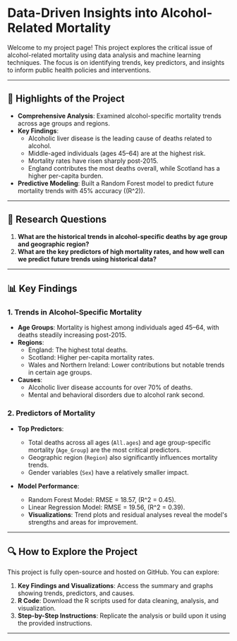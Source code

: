 # Data-Driven Insights into Alcohol-Related Mortality

Welcome to my project page! This project explores the critical issue of alcohol-related mortality using data analysis and machine learning techniques. The focus is on identifying trends, key predictors, and insights to inform public health policies and interventions.

---

## 🌟 **Highlights of the Project**

- **Comprehensive Analysis**: Examined alcohol-specific mortality trends across age groups and regions.
- **Key Findings**:
  - Alcoholic liver disease is the leading cause of deaths related to alcohol.
  - Middle-aged individuals (ages 45–64) are at the highest risk.
  - Mortality rates have risen sharply post-2015.
  - England contributes the most deaths overall, while Scotland has a higher per-capita burden.
- **Predictive Modeling**: Built a Random Forest model to predict future mortality trends with 45% accuracy (\(R^2\)).

---

## 🎯 **Research Questions**
1. **What are the historical trends in alcohol-specific deaths by age group and geographic region?**
2. **What are the key predictors of high mortality rates, and how well can we predict future trends using historical data?**

---

## 📊 **Key Findings**

### 1. Trends in Alcohol-Specific Mortality
- **Age Groups**: Mortality is highest among individuals aged 45–64, with deaths steadily increasing post-2015.
- **Regions**:
  - England: The highest total deaths.
  - Scotland: Higher per-capita mortality rates.
  - Wales and Northern Ireland: Lower contributions but notable trends in certain age groups.
- **Causes**:
  - Alcoholic liver disease accounts for over 70% of deaths.
  - Mental and behavioral disorders due to alcohol rank second.

### 2. Predictors of Mortality
- **Top Predictors**:
  - Total deaths across all ages (`All.ages`) and age group-specific mortality (`Age_Group`) are the most critical predictors.
  - Geographic region (`Region`) also significantly influences mortality trends.
  - Gender variables (`Sex`) have a relatively smaller impact.

- **Model Performance**:
  - Random Forest Model: RMSE = 18.57, \(R^2 = 0.45\).
  - Linear Regression Model: RMSE = 19.56, \(R^2 = 0.39\).
  - **Visualizations**: Trend plots and residual analyses reveal the model's strengths and areas for improvement.

---

## 🔍 **How to Explore the Project**

This project is fully open-source and hosted on GitHub. You can explore:
1. **Key Findings and Visualizations**: Access the summary and graphs showing trends, predictors, and causes.
2. **R Code**: Download the R scripts used for data cleaning, analysis, and visualization.
3. **Step-by-Step Instructions**: Replicate the analysis or build upon it using the provided instructions.

---
